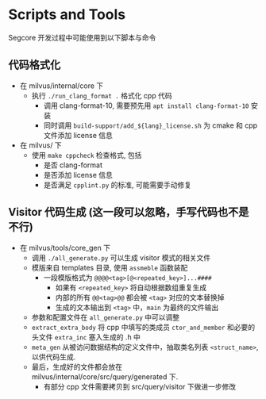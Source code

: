 # Scripts and Tools
Segcore 开发过程中可能使用到以下脚本与命令

## 代码格式化
- 在 milvus/internal/core 下
  - 执行 `./run_clang_format .` 格式化 cpp 代码
    - 调用 clang-format-10, 需要预先用 `apt install clang-format-10` 安装
    - 同时调用 `build-support/add_${lang}_license.sh` 为 cmake 和 cpp 文件添加 license 信息
- 在 milvus/ 下
  - 使用 `make cppcheck` 检查格式, 包括
    - 是否 clang-format
    - 是否添加 license 信息
    - 是否满足 `cpplint.py` 的标准, 可能需要手动修复

## Visitor 代码生成 (这一段可以忽略，手写代码也不是不行)
- 在 milvus/tools/core_gen 下
  - 调用 `./all_generate.py` 可以生成 visitor 模式的相关文件
  - 模版来自 templates 目录, 使用 `assmeble` 函数装配
    - 一段模版格式为 `@@@@<tag>[@<repeated_key>]...####` 
      - 如果有 `<repeated_key>` 将自动根据数组重复生成
      - 内部的所有 `@@<tag>@@` 都会被 `<tag>` 对应的文本替换掉
      - 生成的文本输出到 `<tag>` 中，`main` 为最终的文件输出
  - 参数和配置文件在 `all_generate.py` 中可以调整
  - `extract_extra_body` 将 cpp 中填写的类成员 `ctor_and_member` 和必要的头文件 `extra_inc` 塞入生成的 .h 中
  - `meta_gen` 从被访问数据结构的定义文件中，抽取类名列表 `<struct_name>`, 以供代码生成. 
  - 最后，生成好的文件都会放在 milvus/internal/core/src/query/generated 下.
    - 有部分 cpp 文件需要拷贝到 src/query/visitor 下做进一步修改

## 